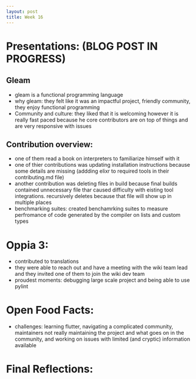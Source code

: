 ```yaml
---
layout: post
title: Week 16
---
```


# Presentations: (BLOG POST IN PROGRESS)

## Gleam
- gleam is a functional programming language 
- why gleam: they felt like it was an impactful project, friendly community, they enjoy functional programming
- Community and culture: they liked that it is welcoming however it is really fast paced because he core contributors are on top of things and are very responsive with issues
## Contribution overview:
- one of them read a book on interpreters to familiarize himself with it
- one of thier contributions was updating installation instructions because some details are missing (addding elixr to required tools in their contributing.md file)
- another contribution was deleting files in build because final builds contained unnecessary file thar caused difficulty with eisting tool integrations. recursively deletes because that file will show up in multiple places
- benchmarking suites: created benchamrking suites to measure perfromance of code generated by the compiler on lists and custom types

# Oppia 3:
- contributed to translations
- they were able to reach out and have a meeting with the wiki team lead and they invited one of them to join the wiki dev team
- proudest moments: debugging large scale project and being able to use pylint


# Open Food Facts:
- challenges: learning flutter, navigating a complicated community, maintainers not really maintaining the project and what goes on in the community, and working on issues with limited (and cryptic) information available

# Final Reflections: